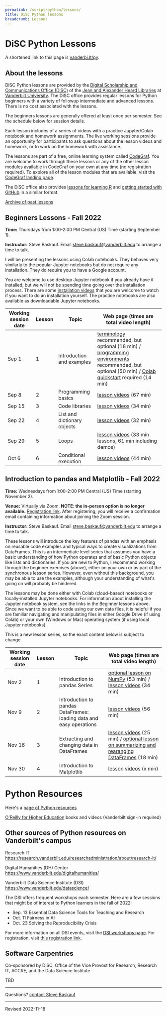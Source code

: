 ```yaml
---
permalink: /script/python/lessons/
title: DiSC Python lessons
breadcrumb: Lessons
---
```


# DiSC Python Lessons

A shortened link to this page is [vanderbi.lt/py](http://vanderbi.lt/py).

## About the lessons

DiSC Python lessons are provided by the [Digital Scholarship and Communications Office (DiSC)](https://www.library.vanderbilt.edu/scholarly/) of the [Jean and Alexander Heard Libraries](https://www.library.vanderbilt.edu/) at [Vanderbilt University](https://www.vanderbilt.edu/).  The DiSC office provides regular lessons for Python beginners with a variety of followup intermediate and advanced lessons. There is no cost associated with the lessons.

The beginners lessons are generally offered at least once per semester.  See the schedule below for session details.   

Each lesson includes of a series of videos with a practice Jupyter/Colab notebook and homework assignments. The live working sessions provide an opportunity for participants to ask questions about the lesson videos and homework, or to work on the homework with assistance.  

The lessons are part of a free, online learning system called [CodeGraf](../../codegraf). You are welcome to work through these lessons or any of the other lesson modules available in CodeGraf on your own at any time (no registration required). To explore all of the lesson modules that are available, visit the [CodeGraf landing page](../../codegraf). 

The DiSC office also provides [lessons for learning R](http://vanderbi.lt/r) and [getting started with GitHub](http://vanderbi.lt/github) in a similar format.

[Archive of past lessons](../archive/)


## Beginners Lessons - Fall 2022

**Time:** Thursdays from 1:00-2:00 PM Central (US) Time (starting September 1). 

**Instructor:** Steve Baskauf. Email [steve.baskauf@vanderbilt.edu](mailto:steve.baskauf@vanderbilt.edu) to arrange a time to talk.

I will be presenting the lessons using Colab notebooks. They behaves very similarly to the popular Jupyter notebooks but do not require any installation. They do require you to have a Google account.

You are welcome to use desktop Jupyter notebook if you already have it installed, but we will not be spending time going over the installation process. There are some [installation videos](../../codegraf/003/) that you are welcome to watch if you want to do an installation yourself. The practice notebooks are also available as downloadable Jupyter notebooks.

| Working session date | Lesson | Topic | Web page (times are total video length) |
|---|---|---|---|
| Sep 1 | 1 | Introduction and examples | [terminology](../../codegraf/001/) recommended, but optional (18 min) / [programming environments](../../codegraf/002/) recommended, but optional (50 min) / [Colab quickstart](../../codegraf/003a/) required (14 min) |
| Sep 8 | 2 | Programming basics | [lesson videos](../../codegraf/004/) (67 min) |
| Sep 15 | 3 | Code libraries | [lesson videos](../../codegraf/005/) (34 min) |
| Sep 22 | 4 | List and dictionary objects | [lesson videos](../../codegraf/006a/) (32 min) |
| Sep 29 | 5 | Loops | [lesson videos](../../codegraf/006b/) (33 min lessons, 61 min including demos) |
| Oct 6 | 6 | Conditional execution | [lesson videos](../../codegraf/006c/) (44 min) |


## Introduction to pandas and Matplotlib - Fall 2022

**Time:** Wednesdays from 1:00-2:00 PM Central (US) Time (starting November 2). 

**Venue:** Virtually via Zoom. **NOTE: the in-person option is no longer available.** [Registration link](https://vanderbilt.zoom.us/meeting/register/tJYscOygrDsuHtZW57LmvcVL2PzPInvSTH50). After registering, you will receive a confirmation email containing information about joining the Zoom session. 

**Instructor:** Steve Baskauf. Email [steve.baskauf@vanderbilt.edu](mailto:steve.baskauf@vanderbilt.edu) to arrange a time to talk.

These lessons will introduce the key features of pandas with an emphasis on reusable code examples and typical ways to create visualizations from DataFrames. This is an intermediate level series that assumes you have a basic understanding of how Python operates and of basic Python objects like lists and dictionaries. If you are new to Python, I recommend working through the beginner exercises (above), either on your own or as part of the synchronous lesson series. However, even without this background, you may be able to use the examples, although your understanding of what's going on will probably be hindered.

The lessons may be done either with Colab (cloud-based) notebooks or locally-installed Jupyter notebooks. For information about installing the Jupyter notebook system, see the links in the Beginner lessons above. Since we want to be able to code using our own data files, it is helpful if you are familiar navigating and manipulating files in either Google Drive (if using Colab) or your own (Windows or Mac) operating system (if using local Jupyter notebooks).

This is a new lesson series, so the exact content below is subject to change.

| Working session date | Lesson | Topic | Web page (times are total video length) |
|---|---|---|---|
| Nov 2 | 1 | Introduction to pandas Series | [optional lesson on NumPy](../../codegraf/007/) (53 min) / [lesson videos](../../codegraf/008/) (34 min) |
| Nov 9 | 2 | Introduction to pandas DataFrames: loading data and easy operations | [lesson videos](../../codegraf/009a/) (56 min) |
| Nov 16 | 3 | Extracting and changing data in DataFrames | [lesson videos](../../codegraf/009b/) (25 min) / [optional lesson on summarizing and rearanging DataFrames](../../codegraf/009c/) (18 min) |
| Nov 30 | 4 | Introduction to Matplotlib | [lesson videos](../../codegraf/010/) (x min) |


# Python Resources

Here's a [page of Python resources](../)

[O'Reilly for Higher Education](http://www.library.vanderbilt.edu/eres?id=1676) books and videos (Vanderbilt sign-in required)

## Other sources of Python resources on Vanderbilt's campus

Research IT <https://research.vanderbilt.edu/researchadministration/about/research-it/>

Digital Humanities (DH) Center <https://www.vanderbilt.edu/digitalhumanities/>

Vanderbilt Data Science Institute (DSI) <https://www.vanderbilt.edu/datascience/>

The DSI offers frequent workshops each semester. Here are a few sessions that might be of interest to Python learners in the fall of 2022:

- Sep. 13 Essential Data Science Tools for Teaching and Research
- Oct. 11 Fairness in AI
- Oct. 23 Solving the Reproducibility Crisis

For more information on all DSI events, visit the [DSI workshops page](https://www.vanderbilt.edu/datascience/events/data-science-workshops/). For registration, visit [this registration link](https://docs.google.com/forms/d/e/1FAIpQLSdHoJitkCQ1zXwTEQuLpGCqBGZvUYwLB4Nhcrs19t_-Wi_HCg/viewform?usp=sf_link).


## Software Carpentries 

Co-sponsored by DiSC, Office of the Vice Provost for Research, Research IT, ACCRE, and the Data Science Institute

TBD

--------------------

Questions? [contact Steve Baskauf](mailto:steve.baskauf@vanderbilt.edu)

----
Revised 2022-11-18
